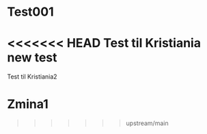 # Test001
<<<<<<< HEAD
Test til Kristiania new test
=======
Test til Kristiania2
# Zmina1
>>>>>>> upstream/main
